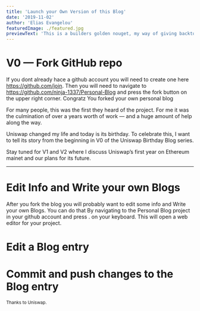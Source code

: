 ```yaml
---
title: 'Launch your Own Version of this Blog'
date: '2019-11-02'
author: 'Elias Evangelou'
featuredImage: ./featured.jpg
previewText: 'This is a builders golden nouget, my way of giving backto the community'
---
```


# V0 — Fork GitHub repo

If you dont already hace a github account you will need to create one here https://github.com/join.
Then you will need to navigate to https://github.com/ninja-1337/Personal-Blog and press the fork button on the upper right corner.
Congratz You forked your own personal blog


For many people, this was the first they heard of the project. For me it was the culmination of over a years worth of work — and a huge amount of help along the way.

Uniswap changed my life and today is its birthday. To celebrate this, I want to tell its story from the beginning in V0 of the Uniswap Birthday Blog series.

Stay tuned for V1 and V2 where I discuss Uniswap’s first year on Ethereum mainet and our plans for its future.

---

# Edit Info and Write your own Blogs

After you fork the blog you will probably want to edit some info and Write your own Blogs.
You can do that By navigating to the Personal Blog project in your github account and press . on your keyboard.
This will open a web editor for your project.

# Edit a Blog entry

# Commit and push changes to the Blog entry




<small>Thanks to Uniswap.</small>
